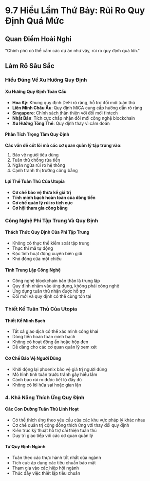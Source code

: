 # 9.7 Hiểu Lầm Thứ Bảy: Rủi Ro Quy Định Quá Mức

## Quan Điểm Hoài Nghi

"Chính phủ có thể cấm các dự án như vậy, rủi ro quy định quá lớn."

## Làm Rõ Sâu Sắc

### Hiểu Đúng Về Xu Hướng Quy Định

#### Xu Hướng Quy Định Toàn Cầu

- **Hoa Kỳ**: Khung quy định DeFi rõ ràng, hỗ trợ đổi mới tuân thủ
- **Liên Minh Châu Âu**: Quy định MiCA cung cấp hướng dẫn rõ ràng
- **Singapore**: Chính sách thân thiện với đổi mới fintech
- **Nhật Bản**: Tích cực chấp nhận đổi mới công nghệ blockchain
- **Xu Hướng Tổng Thể**: Quy định thay vì cấm đoán

#### Phân Tích Trọng Tâm Quy Định

**Các vấn đề cốt lõi mà các cơ quan quản lý tập trung vào**:

1. Bảo vệ người tiêu dùng
2. Tuân thủ chống rửa tiền
3. Ngăn ngừa rủi ro hệ thống
4. Cạnh tranh thị trường công bằng

#### Lợi Thế Tuân Thủ Của Utopia

- **Cơ chế bảo vệ thừa kế giá trị**
- **Tính minh bạch hoàn toàn của dòng tiền**
- **Cơ chế quản lý rủi ro tích cực**
- **Cơ hội tham gia công bằng**

### Công Nghệ Phi Tập Trung Và Quy Định

#### Thách Thức Quy Định Của Phi Tập Trung

- Không có thực thể kiểm soát tập trung
- Thực thi mã tự động
- Đặc tính hoạt động xuyên biên giới
- Khó đóng cửa một chiều

#### Tính Trung Lập Công Nghệ

- Công nghệ blockchain bản thân là trung lập
- Quy định nhắm vào ứng dụng, không phải công nghệ
- Ứng dụng tuân thủ nhận được hỗ trợ
- Đổi mới và quy định có thể cùng tồn tại

### Thiết Kế Tuân Thủ Của Utopia

#### Thiết Kế Minh Bạch
- Tất cả giao dịch có thể xác minh công khai  
- Dòng tiền hoàn toàn minh bạch  
- Không có hoạt động ẩn hoặc hộp đen  
- Dễ dàng cho các cơ quan quản lý xem xét

#### Cơ Chế Bảo Vệ Người Dùng
- Khởi động lại phoenix bảo vệ giá trị người dùng  
- Mô hình tính toán trước tránh gây hiểu lầm  
- Cảnh báo rủi ro được tiết lộ đầy đủ  
- Không có lời hứa sai hoặc gian lận

### 4. Khả Năng Thích Ứng Quy Định

#### Các Con Đường Tuân Thủ Linh Hoạt
- Có thể thích ứng theo yêu cầu của các khu vực pháp lý khác nhau  
- Cơ chế quản trị cộng đồng thích ứng với thay đổi quy định  
- Kiến trúc kỹ thuật hỗ trợ cải thiện tuân thủ  
- Duy trì giao tiếp với các cơ quan quản lý

#### Tự Quy Định Ngành
- Tuân theo các thực hành tốt nhất của ngành  
- Tích cực áp dụng các tiêu chuẩn bảo mật  
- Tham gia vào các hiệp hội ngành  
- Thúc đẩy việc thiết lập tiêu chuẩn